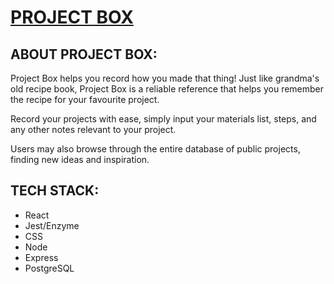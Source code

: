#   [PROJECT BOX](http://project-box.now.sh)

##  ABOUT PROJECT BOX:

 Project Box helps you record how you made that thing! 
 Just like grandma's old recipe book, Project Box is a reliable reference that helps you remember the recipe for your favourite project.

 Record your projects with ease, simply input your materials list, steps, and any other notes relevant to your project.

 Users may also browse through the entire database of public projects, finding new ideas and inspiration.

##  TECH STACK:

*   React
*   Jest/Enzyme
*   CSS
*   Node
*   Express
*   PostgreSQL
